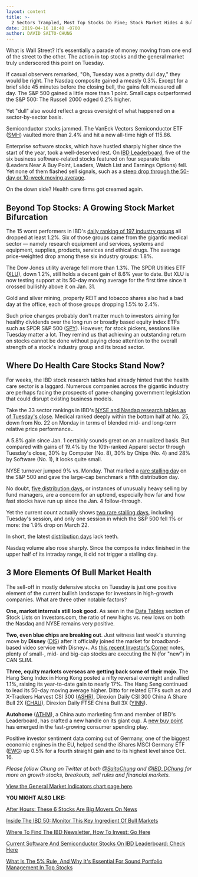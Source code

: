 ```yaml
---
layout: content
title: >-
  2 Sectors Trampled, Most Top Stocks Do Fine; Stock Market Hides 4 Bullish Factors
date: 2019-04-16 18:40 -0700
author: DAVID SAITO-CHUNG
---
```






What is Wall Street? It's essentially a parade of money moving from one end of the street to the other. The action in top stocks and the general market truly underscored this point on Tuesday.




If casual observers remarked, "Oh, Tuesday was a pretty dull day," they would be right. The Nasdaq composite gained a measly 0.3%. Except for a brief slide 45 minutes before the closing bell, the gains felt measured all day. The S&P 500 gained a little more than 1 point. Small caps outperformed the S&P 500: The Russell 2000 edged 0.2% higher.


Yet "dull" also would reflect a gross oversight of what happened on a sector-by-sector basis.


Semiconductor stocks jammed. The VanEck Vectors Semiconductor ETF ([SMH](https://research.investors.com/quote.aspx?symbol=SMH)) vaulted more than 2.4% and hit a new all-time high of 115.86.


Enterprise software stocks, which have hustled sharply higher since the start of the year, took a well-deserved rest. On [IBD Leaderboard](https://leaderboard.investors.com/#/leaders/leadersnearabuypoint), five of the six business software-related stocks featured on four separate lists (Leaders Near A Buy Point, Leaders, Watch List and Earnings Options) fell. Yet none of them flashed sell signals, such as a [steep drop through the 50-day or 10-week moving average](https://www.investors.com/how-to-invest/investors-corner/when-to-sell-growth-stocks-number-1-rule/).


On the down side? Health care firms got creamed again.


Beyond Top Stocks: A Growing Stock Market Bifurcation
-----------------------------------------------------


The 15 worst performers in IBD's [daily ranking of 197 industry groups](https://www.investors.com/data-tables/industry-group-rankings-apr-16-2019/) all dropped at least 1.2%. Six of those groups came from the gigantic medical sector — namely research equipment and services, systems and equipment, supplies, products, services and ethical drugs. The average price-weighted drop among these six industry groups: 1.8%.


The Dow Jones utility average fell more than 1.3%. The SPDR Utilities ETF ([XLU](https://research.investors.com/quote.aspx?symbol=XLU)), down 1.2%, still holds a decent gain of 8.6% year to date. But XLU is now testing support at its 50-day moving average for the first time since it crossed bullishly above it on Jan. 31.


Gold and silver mining, property REIT and tobacco shares also had a bad day at the office, each of those groups dropping 1.5% to 2.4%.


Such price changes probably don't matter much to investors aiming for healthy dividends over the long run or broadly based equity index ETFs such as SPDR S&P 500 ([SPY](https://research.investors.com/quote.aspx?symbol=SPY)). However, for stock pickers, sessions like Tuesday matter a lot. They remind us that achieving an outstanding return on stocks cannot be done without paying close attention to the overall strength of a stock's industry group and its broad sector.


Where Do Health Care Stocks Stand Now?
--------------------------------------


For weeks, the IBD stock research tables had already hinted that the health care sector is a laggard. Numerous companies across the gigantic industry are perhaps facing the prospects of game-changing government legislation that could disrupt existing business models.


Take the 33 sector rankings in IBD's [NYSE and Nasdaq research tables as of Tuesday's close](https://www.investors.com/data-tables/ibd-smart-nyse-nasdaq-tables-apr-16-2019/). Medical ranked deeply within the bottom half at No. 25, down from No. 22 on Monday in terms of blended mid- and long-term relative price performance..


A 5.8% gain since Jan. 1 certainly sounds great on an annualized basis. But compared with gains of 19.4% by the 10th-ranked Apparel sector through Tuesday's close, 30% by Computer (No. 8), 30% by Chips (No. 4) and 28% by Software (No. 1), it looks quite small.


NYSE turnover jumped 9% vs. Monday. That marked a [rare stalling day](https://www.investors.com/how-to-invest/investors-corner/how-a-stalling-day-provides-a-sign-of-distribution-on-up-day/) on the S&P 500 and gave the large-cap benchmark a fifth distribution day.


No doubt, [five distribution days](https://www.investors.com/how-to-invest/investors-corner/how-do-you-spot-a-major-market-top-easy-look-for-heavy-distribution/), or instances of unusually heavy selling by fund managers, are a concern for an uptrend, especially how far and how fast stocks have run up since the Jan. 4 follow-through.


Yet the current count actually shows [two rare stalling days](https://www.investors.com/how-to-invest/investors-corner/how-a-stalling-day-provides-a-sign-of-distribution-on-up-day/), including Tuesday's session, and only one session in which the S&P 500 fell 1% or more: the 1.9% drop on March 22.


In short, the latest [distribution days](https://www.investors.com/how-to-invest/investors-corner/how-do-you-spot-a-major-market-top-easy-look-for-heavy-distribution/) lack teeth.


Nasdaq volume also rose sharply. Since the composite index finished in the upper half of its intraday range, it did not trigger a stalling day.


3 More Elements Of Bull Market Health
-------------------------------------



The sell-off in mostly defensive stocks on Tuesday is just one positive element of the current bullish landscape for investors in high-growth companies. What are three other notable factors?


**One, market internals still look good**. As seen in the [Data Tables](https://www.investors.com/ibd-data-tables/) section of Stock Lists on Investors.com, the ratio of new highs vs. new lows on both the Nasdaq and NYSE remains very positive.


**Two, even blue chips are breaking out**. Just witness last week's stunning move by **Disney** ([DIS](https://research.investors.com/quote.aspx?symbol=DIS)) after it officially joined the market for broadband-based video service with Disney+. As [this recent Investor's Corner](https://www.investors.com/how-to-invest/investors-corner/screening-top-stocks-new-can-slim/) notes, plenty of small-, mid- and big-cap stocks are executing the N (for "new") in CAN SLIM.


**Three, equity markets overseas are getting back some of their mojo**. The Hang Seng Index in Hong Kong posted a nifty reversal overnight and rallied 1.1%, raising its year-to-date gain to nearly 17%. The Hang Seng continued to lead its 50-day moving average higher. Ditto for related ETFs such as and X-Trackers Harvest CSI 300 ([ASHR](https://research.investors.com/quote.aspx?symbol=ASHR)), Direxion Daily CSI 300 China A Share Bull 2X ([CHAU](https://research.investors.com/quote.aspx?symbol=CHAU)), Direxion Daily FTSE China Bull 3X ([YINN](https://research.investors.com/quote.aspx?symbol=YINN)).



**Autohome** ([ATHM](https://research.investors.com/quote.aspx?symbol=ATHM)), a China auto marketing firm and member of IBD's Leaderboard, has crafted a new handle on its giant cup. A [new buy point](https://leaderboard.investors.com/#/leaders/leadersnearabuypoint) has emerged in the fast-growing consumer spending play.


Positive investor sentiment data coming out of Germany, one of the biggest economic engines in the EU, helped send the iShares MSCI Germany ETF ([EWG](https://research.investors.com/quote.aspx?symbol=EWG)) up 0.5% for a fourth straight gain and to its highest level since Oct. 16.


*Please follow Chung on Twitter at both [@SaitoChung](https://twitter.com/SaitoChung) and [@IBD\_DChung](https://twitter.com/IBD_DChung) for more on growth stocks, breakouts, sell rules and financial markets.*


[View the General Market Indicators chart page here](https://www.investors.com/wp-content/uploads/2019/04/IBD1604152637GMI2.pdf).


**YOU MIGHT ALSO LIKE:**


[After Hours: These 6 Stocks Are Big Movers On News](https://www.investors.com/market-trend/stock-market-today/dow-jones-futures-netflix-earnings-netflix-stock-sprint-t-mobile-earnings-ibm-csx-ual/)


[Inside The IBD 50: Monitor This Key Ingredient Of Bull Markets](https://www.investors.com/stock-lists/ibd-50/top-growth-stocks-in-ibd-50-show-key-ingredient-solid-bull-markets/)


[Where To Find The IBD Newsletter, How To Invest: Go Here](https://shop.investors.com/offer/splashresponsive.aspx?id=newsletters-howtoinvest)


[Current Software And Semiconductor Stocks On IBD Leaderboard: Check Here](https://leaderboard.investors.com/#/leaders/leadersnearabuypoint)


[What Is The 5% Rule, And Why It's Essential For Sound Portfolio Management In Top Stocks](https://www.investors.com/how-to-invest/investors-corner/nvidia-buy-range/)




